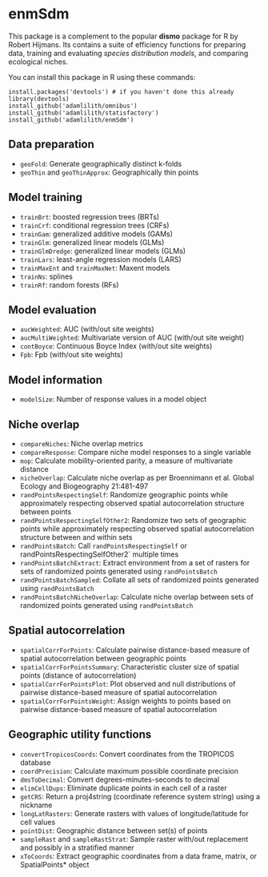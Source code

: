 # enmSdm
This package is a complement to the popular **dismo** package for R by Robert Hijmans. Its contains a suite of efficiency functions for preparing data, training and evaluating *species distribution models*, and comparing ecological niches.

You can install this package in R using these commands:

`install.packages('devtools') # if you haven't done this already`  
`library(devtools)`  
`install_github('adamlilith/omnibus')`  
`install_github('adamlilith/statisfactory')`  
`install_github('adamlilith/enmSdm')`  

## Data preparation ##
* `geoFold`: Generate geographically distinct k-folds
* `geoThin` and `geoThinApprox`: Geographically thin points

## Model training ###
* `trainBrt`: boosted regression trees (BRTs)
* `trainCrf`: conditional regression trees (CRFs)
* `trainGam`: generalized additive models (GAMs)
* `trainGlm`: generalized linear models (GLMs)
* `trainGlmDredge`: generalized linear models (GLMs)
* `trainLars`: least-angle regression models (LARS)
* `trainMaxEnt` and `trainMaxNet`: Maxent models
* `trainNs`: splines
* `trainRf`: random forests (RFs)  

## Model evaluation ##
* `aucWeighted`: AUC (with/out site weights)
* `aucMultiWeighted`: Multivariate version of AUC (with/out site weight)
* `contBoyce`: Continuous Boyce Index (with/out site weights)
* `Fpb`: Fpb (with/out site weights)

## Model information
* `modelSize`: Number of response values in a model object

## Niche overlap ##
* `compareNiches`: Niche overlap metrics
* `compareResponse`: Compare niche model responses to a single variable
* `mop`: Calculate mobility-oriented parity, a measure of multivariate distance
* `nicheOverlap`: Calculate niche overlap as per Broennimann et al. Global Ecology and Biogeography 21:481-497
* `randPointsRespectingSelf`: Randomize geographic points while approximately respecting observed spatial autocorrelation structure between points
* `randPointsRespectingSelfOther2`: Randomize two sets of geographic points while approximately respecting observed spatial autocorrelation structure between and within sets
* `randPointsBatch`: Call `randPointsRespectingSelf` or randPointsRespectingSelfOther2` multiple times
* `randPointsBatchExtract`: Extract environment from a set of rasters for sets of randomized points generated using `randPointsBatch`
* `randPointsBatchSampled`: Collate all sets of randomized points generated using `randPointsBatch`
* `randPointsBatchNicheOverlap`: Calculate niche overlap between sets of randomized points generated using `randPointsBatch`

## Spatial autocorrelation ##
* `spatialCorrForPoints`: Calculate pairwise distance-based measure of spatial autocorrelation between geographic points
* `spatialCorrForPointsSummary`: Characteristic cluster size of spatial points (distance of autocorrelation)
* `spatialCorrForPointsPlot`: Plot observed and null distributions of pairwise distance-based measure of spatial autocorrelation
* `spatialCorrForPointsWeight`: Assign weights to points based on pairwise distance-based measure of spatial autocorrelation

## Geographic utility functions ##
* `convertTropicosCoords`: Convert coordinates from the TROPICOS database
* `coordPrecision`: Calculate maximum possible coordinate precision
* `dmsToDecimal`: Convert degrees-minutes-seconds to decimal
* `elimCellDups`: Eliminate duplicate points in each cell of a raster
* `getCRS`: Return a proj4string (coordinate reference system string) using a nickname
* `longLatRasters`: Generate rasters with values of longitude/latitude for cell values
* `pointDist`: Geographic distance between set(s) of points
* `sampleRast` and `sampleRastStrat`: Sample raster with/out replacement and possibly in a stratified manner
* `xToCoords`: Extract geographic coordinates from a data frame, matrix, or SpatialPoints* object
